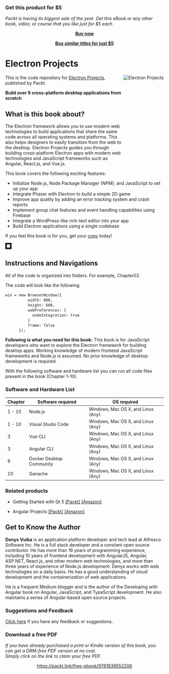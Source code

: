 
### Get this product for $5

<i>Packt is having its biggest sale of the year. Get this eBook or any other book, video, or course that you like just for $5 each</i>


<b><p align='center'>[Buy now](https://packt.link/9781838552206)</p></b>


<b><p align='center'>[Buy similar titles for just $5](https://subscription.packtpub.com/search)</p></b>


# Electron Projects

<a href="https://www.packtpub.com/mobile/electron-projects?utm_source=github&utm_medium=repository&utm_campaign=9781838552206"><img src="https://www.packtpub.com/media/catalog/product/cache/e4d64343b1bc593f1c5348fe05efa4a6/9/7/9781838552206-original.png" alt="Electron Projects" height="256px" align="right"></a>

This is the code repository for [Electron Projects](https://www.packtpub.com/mobile/electron-projects?utm_source=github&utm_medium=repository&utm_campaign=9781838552206), published by Packt.

**Build over 9 cross-platform desktop applications from scratch**

## What is this book about?
The Electron framework allows you to use modern web technologies to build applications that share the same code across all operating systems and platforms. This also helps designers to easily transition from the web to the desktop. Electron Projects guides you through building cross-platform Electron apps with modern web technologies and JavaScript frameworks such as Angular, React.js, and Vue.js.

This book covers the following exciting features:
* Initialize Node.js, Node Package Manager (NPM), and JavaScript to set up your app
* Integrate Phaser with Electron to build a simple 2D game
* Improve app quality by adding an error tracking system and crash reports
* Implement group chat features and event handling capabilities using Firebase
* Integrate a WordPress-like rich-text editor into your app
* Build Electron applications using a single codebase

If you feel this book is for you, get your [copy](https://www.amazon.com/dp/B07ZHCHWLM) today!

<a href="https://www.packtpub.com/?utm_source=github&utm_medium=banner&utm_campaign=GitHubBanner"><img src="https://raw.githubusercontent.com/PacktPublishing/GitHub/master/GitHub.png" 
alt="https://www.packtpub.com/" border="5" /></a>


## Instructions and Navigations
All of the code is organized into folders. For example, Chapter02.

The code will look like the following:
```
win = new BrowserWindow({ 
          width: 800, 
          height: 600, 
          webPreferences: {
            nodeIntegration: true
          }
          frame: false 
      });
```

**Following is what you need for this book:**
This book is for JavaScript developers who want to explore the Electron framework for building desktop apps. Working knowledge of modern frontend JavaScript frameworks and Node.js is assumed. No prior knowledge of desktop development is required.

With the following software and hardware list you can run all code files present in the book (Chapter 1-10).

### Software and Hardware List

| Chapter  | Software required                   | OS required                        |
| -------- | ------------------------------------| -----------------------------------|
| 1 - 10       | Node.js                    | Windows, Mac OS X, and Linux (Any) |
| 1 - 10        | Visual Studio Code            | Windows, Mac OS X, and Linux (Any) |
| 3        | Vue CLI            | Windows, Mac OS X, and Linux (Any) |
| 3        | Angular CLI | Windows, Mac OS X, and Linux (Any) |
| 9        | Docker Desktop Community            | Windows, Mac OS X, and Linux (Any) |
| 10        | Ganache            | Windows, Mac OS X, and Linux (Any) |



### Related products <Other books you may enjoy>
* Getting Started with Qt 5
 [[Packt]](https://www.packtpub.com/application-development/getting-started-qt-5?utm_source=github&utm_medium=repository&utm_campaign=9781789956030) [[Amazon]](https://www.amazon.com/dp/178995603X)

* Angular Projects [[Packt]](https://www.packtpub.com/web-development/angular-projects?utm_source=github&utm_medium=repository&utm_campaign=9781838559359) [[Amazon]](https://www.amazon.com/dp/B07XLKCZMJ)

## Get to Know the Author
**Denys Vuika**
is an application platform developer and tech lead at Alfresco Software Inc. He is a full stack developer and a constant open source contributor. He has more than 16 years of programming experience, including 10 years of frontend development with AngularJS, Angular, ASP.NET, React.js, and other modern web technologies, and more than three years of experience of Node.js development. Denys works with web technologies on a daily basis. He has a good understanding of cloud development and the containerization of web applications.

He is a frequent Medium blogger and is the author of the Developing with Angular book on Angular, JavaScript, and TypeScript development. He also maintains a series of Angular-based open source projects.


### Suggestions and Feedback
[Click here](https://docs.google.com/forms/d/e/1FAIpQLSdy7dATC6QmEL81FIUuymZ0Wy9vH1jHkvpY57OiMeKGqib_Ow/viewform) if you have any feedback or suggestions.
### Download a free PDF

 <i>If you have already purchased a print or Kindle version of this book, you can get a DRM-free PDF version at no cost.<br>Simply click on the link to claim your free PDF.</i>
<p align="center"> <a href="https://packt.link/free-ebook/9781838552206">https://packt.link/free-ebook/9781838552206 </a> </p>